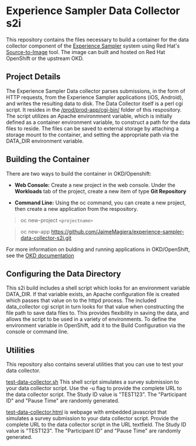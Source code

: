 # Experience Sampler Data Collector s2i

This repository contains the files necessary to build a container for the data collector component of the [Experience Sampler](http://www.experiencesampler.com) system using Red Hat's [Source-to-Image](https://github.com/openshift/source-to-image) tool. The image can built and hosted on Red Hat OpenShift or the upstream OKD. 

## Project Details ##
The Experience Sampler Data collector parses submissions, in the form of HTTP requests, from the Experience Sampler applications (iOS, Android), and writes the resulting data to disk. The Data Collector itself is a perl cgi script. It resides in the [/prod/prod-app/cgi-bin/](prod/prod-app/cgi-bin) folder of this respository. The script utilizes an Apache environmnent variable, which is initially defined as a container environment variable, to construct a path for the data files to reside. The files can be saved to external storage by attaching a storage mount to the container, and setting the appropriate path via the DATA_DIR environment variable.   


## Building the Container ##
There are two ways to build the container in OKD/Openshift:

* **Web Console:** Create a new project in the web console. Under the **Workloads** tab of the project, create a new item of type **Git Repository**  

* **Command Line:** Using the oc command, you can create a new project, then create a new application from the respository.
> oc new-project `<projectname>`

> oc new-app https://github.com/JaimeMagiera/experience-sampler-data-collector-s2i.git
 
For more information on bulding and running applications in OKD/OpenShift, see the [OKD documentation](https://docs.okd.io/latest/applications/application_life_cycle_management/creating-applications-using-cli.html)

## Configuring the Data Directory

This s2i build includes a shell script which looks for an environment variable DATA_DIR. If that variable exists, an Apache configuration file is created which passes that value on to the httpd process. The included data_collector cgi script in turn looks for that value when constructing the file path to save data files to. This provides flexibility in saving the data, and allows the script to be used in a variety of environments. To define the environment variable in OpenShift, add it to the Build Configuration via the console or command line.  

## Utilities ##
This repository also contains several utilities that you can use to test your data collector.  

[test-data-collector.sh](test-data-collector.sh) This shell script simulates a survey submission to your data collector script. Use the -u flag to provide the complete URL to the data collector script. The Study ID value is "TEST123". The "Participant ID" and "Pause Time" are randomly generated. 

[test-data-collector.html](test-data-collector.html) is webpage with embedded javascript that simulates a survey submission to your data collector script. Provide the complete URL to the data collector script in the URL textfield. The Study ID value is "TEST123". The "Participant ID" and "Pause Time" are randomly generated.


